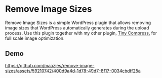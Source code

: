 # Remove Image Sizes

Remove Image Sizes is a simple WordPress plugin that allows removing image sizes that WordPress automatically generates during the upload process. Use this plugin together with my other plugin, [Tiny Compress](https://github.com/maazjes/tiny-compress), for full scale image optimization.

## Demo

https://github.com/maazjes/remove-image-sizes/assets/59210742/400d9a4d-1d78-49d7-8f17-0034cbdff25a

